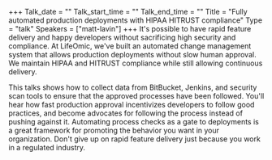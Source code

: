 +++
Talk_date = ""
Talk_start_time = ""
Talk_end_time = ""
Title = "Fully automated production deployments with HIPAA HITRUST compliance"
Type = "talk"
Speakers = ["matt-lavin"]
+++
It's possible to have rapid feature delivery and happy developers without sacrificing high security and compliance. At LifeOmic, we've built an automated change management system that allows production deployments without slow human approval. We maintain HIPAA and HITRUST compliance while still allowing continuous delivery.

This talks shows how to collect data from BitBucket, Jenkins, and security scan tools to ensure that the approved processes have been followed. You'll hear how fast production approval incentivizes developers to follow good practices, and become advocates for following the process instead of pushing against it. Automating process checks as a gate to deployments is a great framework for promoting the behavior you want in your organization. Don't give up on rapid feature delivery just because you work in a regulated industry.  
